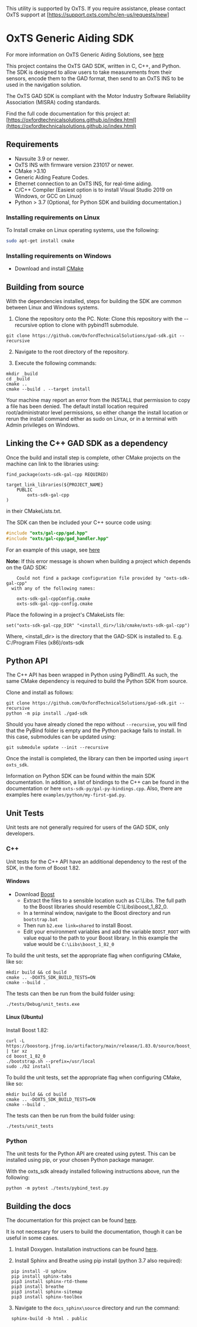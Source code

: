 This utility is supported by OxTS. If you require assistance, please contact 
OxTS support at [https://support.oxts.com/hc/en-us/requests/new]

# OxTS Generic Aiding SDK

For more information on OxTS Generic Aiding Solutions, see 
[here](https://www.oxts.com/what-is-generic-aiding/)

This project contains the OxTS GAD SDK, written in C, C++, and Python. The SDK 
is designed to allow users to take measurements from their sensors, encode them 
to the GAD format, then send to an OxTS INS to be used in the navigation 
solution.

The OxTS GAD SDK is compliant with the Motor Industry Software Reliability 
Association (MISRA) coding standards.

Find the full code documentation for this project at: 
[https://oxfordtechnicalsolutions.github.io/index.html](https://oxfordtechnicalsolutions.github.io/index.html)

## Requirements

- Navsuite 3.9 or newer.
- OxTS INS with firmware version 231017 or newer.
- CMake >3.10
- Generic Aiding Feature Codes.
- Ethernet connection to an OxTS INS, for real-time aiding.
- C/C++ Compiler (Easiest option is to install Visual Studio 2019 
on Windows, or GCC on Linux)
- Python > 3.7 (Optional, for Python SDK and building documentation.)

### Installing requirements on Linux

To Install cmake on Linux operating systems, use the following:

```bash
sudo apt-get install cmake
```

### Installing requirements on Windows 

- Download and install [CMake](https://cmake.org/download/)

## Building from source

With the dependencies installed, steps for building the SDK are common between 
Linux and Windows systems.

1. Clone the repository onto the PC. Note: Clone this repository with the 
--recursive option to clone with pybind11 submodule. 

```console
git clone https://github.com/OxfordTechnicalSolutions/gad-sdk.git --recursive
```

2. Navigate to the root directory of the repository.

3. Execute the following commands:

```console
mkdir _build
cd _build 
cmake ..
cmake --build . --target install
```

Your machine may report an error from the INSTALL that permission to copy a 
file has been denied. The default install location required root/administrator 
level permissions, so either change the install location or rerun the install 
command either as sudo on Linux, or in a terminal with Admin privileges on 
Windows.

## Linking the C++ GAD SDK as a dependency

Once the build and install step is complete, other CMake projects on the 
machine can link to the libraries using:

```
find_package(oxts-sdk-gal-cpp REQUIRED)

target_link_libraries(${PROJECT_NAME} 
    PUBLIC
        oxts-sdk-gal-cpp
)
```

in their CMakeLists.txt.
 
The SDK can then  be included your C++ source code using:

```c++
#include "oxts/gal-cpp/gad.hpp"
#include "oxts/gal-cpp/gad_handler.hpp"
```

 For an example of this usage, see [here](https://oxfordtechnicalsolutions.github.io/source/longform/my_first_gad.html)


**Note:** If this error message is shown when building a project which depends 
on the GAD SDK:

```
    Could not find a package configuration file provided by "oxts-sdk-gal-cpp"
  with any of the following names:

    oxts-sdk-gal-cppConfig.cmake
    oxts-sdk-gal-cpp-config.cmake
```

Place the following in a project's CMakeLists file:

```
set("oxts-sdk-gal-cpp_DIR" "<install_dir>/lib/cmake/oxts-sdk-gal-cpp")
```

Where, <install_dir> is the directory that the GAD-SDK is installed to. 
E.g. C:/Program Files (x86)/oxts-sdk 


## Python API

The C++ API has been wrapped in Python using PyBind11. As such, the same CMake 
dependency is required to build the Python SDK from source.

Clone and install as follows:

```console
git clone https://github.com/OxfordTechnicalSolutions/gad-sdk.git --recursive
python -m pip install ./gad-sdk 
```

Should you have already cloned the repo without `--recursive`, you will find 
that the PyBind folder is empty and the Python package fails to install. In 
this case, submodules can be updated using:

```console
git submodule update --init --recursive
```

Once the install is completed, the library can then be imported using 
`import oxts_sdk`.

Information on Python SDK can be found within the main SDK documentation. In 
addition, a list of bindings to the C++ can be found in the documentation or 
here `oxts-sdk-py/gal-py-bindings.cpp`. Also, there are examples here 
`examples/python/my-first-gad.py`.

## Unit Tests

Unit tests are not generally required for users of the GAD SDK, only 
developers. 

### C++

Unit tests for the C++ API have an additional dependency to the rest of the SDK,
in the form of Boost 1.82. 

#### Windows

- Download [Boost](https://www.boost.org/users/download/)
  - Extract the files to a sensible location such as C:\Libs. The full path to 
  the Boost libraries should resemble C:\Libs\boost_1_82_0.
  - In a terminal window, navigate to the Boost directory and run `bootstrap.bat` 
  - Then run `b2.exe link=shared` to install Boost.
  - Edit your environment variables and add the variable `BOOST_ROOT` with 
  value equal to the path to your Boost library. In this example the value 
  would be `C:\Libs\boost_1_82_0`

To build the unit tests, set the appropriate flag when configuring CMake, like 
so:

```console
mkdir build && cd build
cmake .. -DOXTS_SDK_BUILD_TESTS=ON
cmake --build .
```

The tests can then be run from the build folder using:

```console
./tests/Debug/unit_tests.exe
```

#### Linux (Ubuntu)

Install Boost 1.82:

```console
curl -L https://boostorg.jfrog.io/artifactory/main/release/1.83.0/source/boost_1_82_0.tar.gz | tar xz
cd boost_1_82_0
./bootstrap.sh --prefix=/usr/local
sudo ./b2 install
```

To build the unit tests, set the appropriate flag when configuring CMake, like 
so:

```console
mkdir build && cd build
cmake .. -DOXTS_SDK_BUILD_TESTS=ON
cmake --build .
```

The tests can then be run from the build folder using:

```console
./tests/unit_tests
```


### Python

The unit tests for the Python API are created using pytest. This can be 
installed using pip, or your chosen Python package manager.

With the oxts_sdk already installed following instructions above, run the 
following:

```console
python -m pytest ./tests/pybind_test.py 
```


## Building the docs

The documentation for this project can be found 
[here](https://oxfordtechnicalsolutions.github.io/index.html).

It is not necessary for users to build the documentation, though it can be 
useful in some cases.

1. Install Doxygen. Installation instructions can be found 
[here](https://www.doxygen.nl/manual/install.html).

2. Install Sphinx and Breathe using pip install (python 3.7 also required):

```console
  pip install -U sphinx
  pip install sphinx-tabs
  pip3 install sphinx-rtd-theme
  pip3 install breathe
  pip3 install sphinx-sitemap
  pip3 install sphinx-toolbox
```

3. Navigate to the `docs_sphinx\source` directory and run the command:

```console
  sphinx-build -b html . public
```

